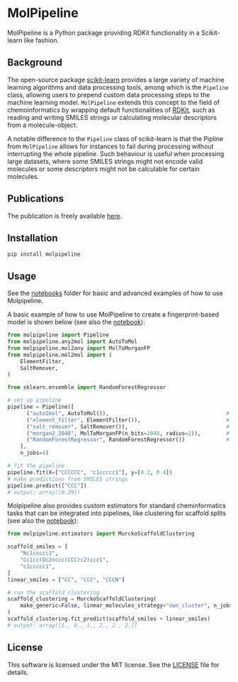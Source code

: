# MolPipeline
MolPipeline is a Python package providing RDKit functionality in a Scikit-learn like fashion.

## Background

The open-source package [scikit-learn](https://scikit-learn.org/) provides a large variety of machine
learning algorithms and data processing tools, among which is the `Pipeline` class, allowing users to
prepend custom data processing steps to the machine learning model.
`MolPipeline` extends this concept to the field of chemoinformatics by
wrapping default functionalities of [RDKit](https://www.rdkit.org/), such as reading and writing SMILES strings
or calculating molecular descriptors from a molecule-object.

A notable difference to the `Pipeline` class of scikit-learn is that the Pipline from `MolPipeline` allows for 
instances to fail during processing without interrupting the whole pipeline.
Such behaviour is useful when processing large datasets, where some SMILES strings might not encode valid molecules
or some descriptors might not be calculable for certain molecules.


## Publications

The publication is freely available [here](https://chemrxiv.org/engage/chemrxiv/article-details/661fec7f418a5379b00ae036).

## Installation
```commandline
pip install molpipeline
```

## Usage

See the [notebooks](notebooks) folder for basic and advanced examples of how to use Molpipeline.

A basic example of how to use MolPipeline to create a fingerprint-based model is shown below (see also the [notebook](notebooks/01_getting_started_with_molpipeline.ipynb)): 
```python
from molpipeline import Pipeline
from molpipeline.any2mol import AutoToMol
from molpipeline.mol2any import MolToMorganFP
from molpipeline.mol2mol import (
    ElementFilter,
    SaltRemover,
)

from sklearn.ensemble import RandomForestRegressor

# set up pipeline
pipeline = Pipeline([
      ("auto2mol", AutoToMol()),                                     # reading molecules
      ("element_filter", ElementFilter()),                           # standardization
      ("salt_remover", SaltRemover()),                               # standardization
      ("morgan2_2048", MolToMorganFP(n_bits=2048, radius=2)),        # fingerprints and featurization
      ("RandomForestRegressor", RandomForestRegressor())             # machine learning model
    ],
    n_jobs=4)

# fit the pipeline
pipeline.fit(X=["CCCCCC", "c1ccccc1"], y=[0.2, 0.4])
# make predictions from SMILES strings
pipeline.predict(["CCC"])
# output: array([0.29])
```

Molpipeline also provides custom estimators for standard cheminformatics tasks that can be integrated into pipelines,
like clustering for scaffold splits (see also the [notebook](notebooks/02_scaffold_split_with_custom_estimators.ipynb)):

```python
from molpipeline.estimators import MurckoScaffoldClustering

scaffold_smiles = [
    "Nc1ccccc1",
    "Cc1cc(Oc2nccc(CCC)c2)ccc1",
    "c1ccccc1",
]
linear_smiles = ["CC", "CCC", "CCCN"]

# run the scaffold clustering
scaffold_clustering = MurckoScaffoldClustering(
    make_generic=False, linear_molecules_strategy="own_cluster", n_jobs=16
)
scaffold_clustering.fit_predict(scaffold_smiles + linear_smiles)
# output: array([1., 0., 1., 2., 2., 2.])
```


## License

This software is licensed under the MIT license. See the [LICENSE](LICENSE) file for details.
